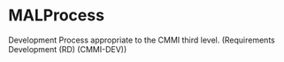 # MALProcess
 Development Process appropriate to the CMMI third level. (Requirements Development (RD) (CMMI-DEV))
